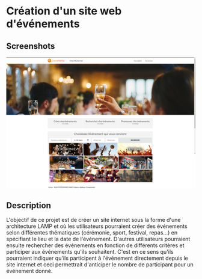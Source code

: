 # Création d'un site web d'événements

## Screenshots

<p align="middle">
  <img src="Evenementia/screenshots/1.png" /> 
</p>

## Description

L'objectif de ce projet est de créer un site internet sous la forme d'une architecture LAMP et où les utilisateurs pourraient créer des événements selon différentes thématiques (cérémonie, sport, festival, repas...) en spécifiant le lieu et la date de l'événement. D'autres utilisateurs pourraient ensuite rechercher des événements en fonction de différents critères et participer aux événements qu'ils souhaitent. C'est en ce sens qu'ils pourraient indiquer qu'ils participent à l'événement directement depuis le site internet et ceci permettrait d'anticiper le nombre de participant pour un événement donné.